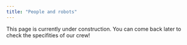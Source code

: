 ```yaml
---
title: "People and robots"
---
```


This page is currently under construction. You can come back later to check the specifities of our crew!